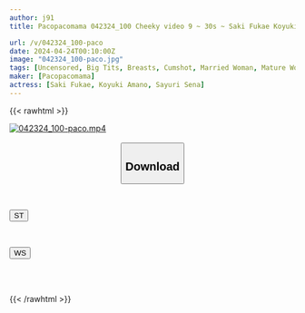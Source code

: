 ```yaml
---
author: j91
title: Pacopacomama 042324_100 Cheeky video 9 ~ 30s ~ Saki Fukae Koyuki Amano Sayuri Sena

url: /v/042324_100-paco
date: 2024-04-24T00:10:00Z
image: "042324_100-paco.jpg"
tags: [Uncensored, Big Tits, Breasts, Cumshot, Married Woman, Mature Woman, Nice Ass, Sexy Legs, Shaved, Slender]
maker: [Pacopacomama]
actress: [Saki Fukae, Koyuki Amano, Sayuri Sena]
---
```



{{< rawhtml >}}

<div class="video" data-videoid="WwDqpmkyRjsbzaj">
    <a href="javascript:;">
        <img src="/v/042324_100-paco/042324_100-paco.jpg" width="WIDTH" height="HEIGHT" alt="042324_100-paco.mp4" loading="lazy">
    </a>
</div>

<script type="text/javascript" src="https://j91.asia/asset/on-demand-st.js"></script>

<br>
  <link rel="stylesheet" href="https://j91.asia/asset/bs5.css">
  
  <center>
  <button class="btn btn-primary" type="button" data-bs-toggle="collapse" data-bs-target=".multi-collapse" aria-expanded="false" aria-controls="multiCollapseExample1 multiCollapseExample2"><h2>Download</h2></button></center>
</p>
<div class="row">
  <div class="col">
    <div class="collapse multi-collapse" id="multiCollapseExample1">
      <div class="card card-body">
	      	      <br>
<div class="buttons">  
<p><a href="https://streamtape.to/v/WwDqpmkyRjsbzaj" target="_blank"><button class="btn-hover color-3"><i class="fa fa-download"></i> ST</button></a></p></div>
    </div>
  </div>
</div>
  <div class="col">
    <div class="collapse multi-collapse" id="multiCollapseExample2">
      <div class="card card-body">
	      <br>
<div class="buttons">
<p><a href="https://wolfstream.tv/b77nhmkuy385" target="_blank"><button class="btn-hover color-8"><i class="fa fa-download"></i> WS</button></a></p></div>
<br><br>
      </div>
    </div>
  </div>
</div>

{{< /rawhtml >}}